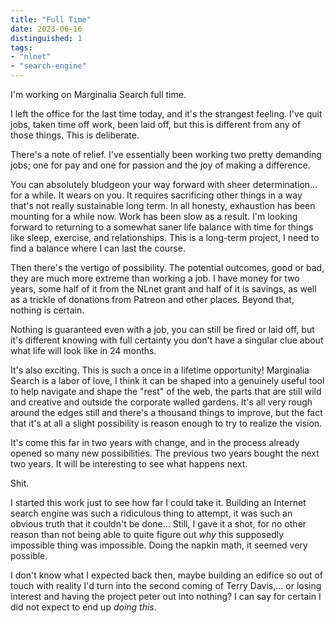 ```yaml
---
title: "Full Time"
date: 2023-06-16
distinguished: 1
tags:
- "nlnet"
- "search-engine"
---
```


I'm working on Marginalia Search full time. 

I left the office for the last time today, and it's the strangest feeling.  I've quit jobs, taken time off work, been laid off, but this is different from any of those things.  This is deliberate.

There's a note of relief.  I've essentially been working two pretty demanding jobs; one for pay and one for passion and the joy of making a difference. 

You can absolutely bludgeon your way forward with sheer determination... for a while. It wears on you. It requires sacrificing other things in a way that's not really sustainable long term.   In all honesty, exhaustion has been mounting for a while now. Work has been slow as a result.  I'm looking forward to returning to a somewhat saner life balance with time for things like sleep, exercise, and relationships. This is a long-term project, I need to find a balance where I can last the course.

Then there's the vertigo of possibility.  The potential outcomes, good or bad, they are much more extreme than working a job. I have money for two years, some half of it from the NLnet grant and half of it is savings, as well as a trickle of donations from Patreon and other places.  Beyond that, nothing is certain.

Nothing is guaranteed even with a job, you can still be fired or laid off, but it's different knowing with full certainty you don't have a singular clue about what life will look like in 24 months. 

It's also exciting.  This is such a once in a lifetime opportunity!  Marginalia Search is a labor of love, I think it can be shaped into a genuinely useful tool to help navigate and shape the "rest" of the web, the parts that are still wild and creative and outside the corporate walled gardens.  It's all very rough around the edges still and there's a thousand things to improve, but the fact that it's at all a slight possibility is reason enough to try to realize the vision.

It's come this far in two years with change, and in the process already opened so many new possibilities. The previous two years bought the next two years. It will be interesting to see what happens next.  

Shit.

I started this work just to see how far I could take it. Building an Internet search engine was such a ridiculous thing to
attempt, it was such an obvious truth that it couldn't be done... Still, I gave it a shot, for no other reason than not being
able to quite figure out *why* this supposedly impossible thing was impossible.  Doing the napkin math, it seemed very possible. 

I don't know what I expected back then, maybe building an edifice so out of touch with reality I'd turn into the second coming 
of Terry Davis,... or losing interest and having the project peter out into nothing?  I can say for certain I did not expect to end up *doing this*. 